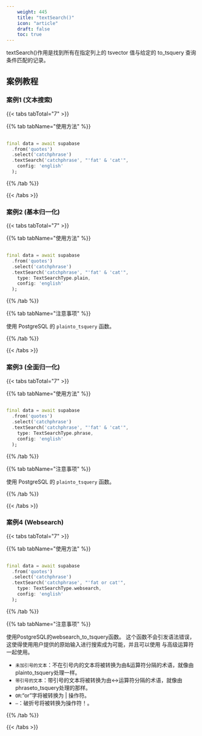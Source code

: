 ```yaml
---
    weight: 445
    title: "textSearch()"
    icon: "article"
    draft: false
    toc: true
---
```



textSearch()作用是找到所有在指定列上的 tsvector 值与给定的 to_tsquery 查询条件匹配的记录。







## 案例教程
### 案例1 (文本搜索)

{{< tabs tabTotal="7" >}}

  
  
  
  
>

{{% tab tabName="使用方法" %}}



```dart
                                                                              
final data = await supabase
  .from('quotes')
  .select('catchphrase')
  .textSearch('catchphrase', "'fat' & 'cat'",
    config: 'english'
  );
```


{{% /tab %}}

{{< /tabs >}}


### 案例2 (基本归一化)

{{< tabs tabTotal="7" >}}

  
  
  
  
>

{{% tab tabName="使用方法" %}}



```dart
                                                                              
final data = await supabase
  .from('quotes')
  .select('catchphrase')
  .textSearch('catchphrase', "'fat' & 'cat'",
    type: TextSearchType.plain,
    config: 'english'
  );
```


{{% /tab %}}

{{% tab tabName="注意事项" %}}



使用 PostgreSQL 的 `plainto_tsquery` 函数。



{{% /tab %}}


{{< /tabs >}}




### 案例3 (全面归一化)

{{< tabs tabTotal="7" >}}

  
  
  
  
>

{{% tab tabName="使用方法" %}}



```dart
                                                                              
final data = await supabase
  .from('quotes')
  .select('catchphrase')
  .textSearch('catchphrase', "'fat' & 'cat'",
    type: TextSearchType.phrase,
    config: 'english'
  );
```


{{% /tab %}}

{{% tab tabName="注意事项" %}}



使用 PostgreSQL 的 `plainto_tsquery` 函数。



{{% /tab %}}

{{< /tabs >}}


### 案例4 (Websearch)

{{< tabs tabTotal="7" >}}

  
  
  
  
>

{{% tab tabName="使用方法" %}}



```dart
                                                                              
final data = await supabase
  .from('quotes')
  .select('catchphrase')
  .textSearch('catchphrase', "'fat or cat'",
    type: TextSearchType.websearch,
    config: 'english'
  );
```


{{% /tab %}}

{{% tab tabName="注意事项" %}}



使用PostgreSQL的websearch_to_tsquery函数。 这个函数不会引发语法错误，这使得使用用户提供的原始输入进行搜索成为可能，并且可以使用 与高级运算符一起使用。

* `未加引号的文本`：不在引号内的文本将被转换为由&运算符分隔的术语，就像由plainto_tsquery处理一样。
* `带引号的文本`：带引号的文本将被转换为由<->运算符分隔的术语，就像由phraseto_tsquery处理的那样。
* `OR`:“or”字将被转换为 | 操作符。
* `—`：破折号将被转换为操作符！。



{{% /tab %}}


{{< /tabs >}}
